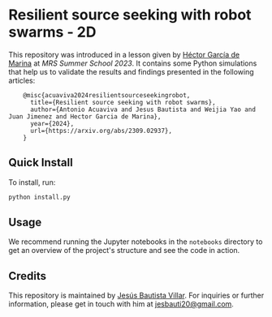 # Resilient source seeking with robot swarms - 2D

This repository was introduced in a lesson given by [Héctor García de Marina](https://www.linkedin.com/in/hgdemarina/) at *MRS Summer School 2023*. It contains some Python simulations that help us to validate the results and findings presented in the following articles:

```
    @misc{acuaviva2024resilientsourceseekingrobot,
      title={Resilient source seeking with robot swarms}, 
      author={Antonio Acuaviva and Jesus Bautista and Weijia Yao and Juan Jimenez and Hector Garcia de Marina},
      year={2024},
      url={https://arxiv.org/abs/2309.02937},
    }
```

## Quick Install

To install, run:

```bash
python install.py
```

## Usage

We recommend running the Jupyter notebooks in the `notebooks` directory to get an overview of the project's structure and see the code in action.

## Credits

This repository is maintained by [Jesús Bautista Villar](https://sites.google.com/view/jbautista-research). For inquiries or further information, please get in touch with him at <jesbauti20@gmail.com>.
